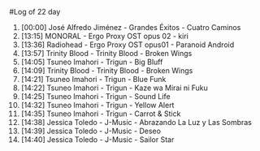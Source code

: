 #Log of 22 day

1. [00:00] José Alfredo Jiménez - Grandes Éxitos - Cuatro Caminos
1. [13:15] MONORAL - Ergo Proxy OST opus 02 - kiri
1. [13:36] Radiohead - Ergo Proxy OST opus01 - Paranoid Android
1. [13:57] Trinity Blood - Trinity Blood - Broken Wings
1. [14:05] Tsuneo Imahori - Trigun - Big Bluff
1. [14:09] Trinity Blood - Trinity Blood - Broken Wings
1. [14:21] Tsuneo Imahori - Trigun - Blue Funk
1. [14:22] Tsuneo Imahori - Trigun - Kaze wa Mirai ni Fuku
1. [14:25] Tsuneo Imahori - Trigun - Sound Life
1. [14:32] Tsuneo Imahori - Trigun - Yellow Alert
1. [14:35] Tsuneo Imahori - Trigun - Carrot & Stick
1. [14:38] Jessica Toledo - J-Music - Abrazando La Luz y Las Sombras
1. [14:39] Jessica Toledo - J-Music - Deseo
1. [14:40] Jessica Toledo - J-Music - Sailor Star
